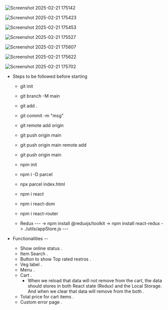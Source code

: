 ![Screenshot 2025-02-21 175142](https://github.com/user-attachments/assets/e27344c8-70a1-4be5-95bb-d9f8fd702171)

![Screenshot 2025-02-21 175423](https://github.com/user-attachments/assets/8f88981e-c0ed-4237-9cf7-68605a17c304)

![Screenshot 2025-02-21 175453](https://github.com/user-attachments/assets/f9d802c8-608c-4360-984c-59182ae31c9d)

![Screenshot 2025-02-21 175527](https://github.com/user-attachments/assets/2c55139a-bf7f-4382-94e1-d544feaf96c7)

![Screenshot 2025-02-21 175607](https://github.com/user-attachments/assets/260477f4-929e-490b-b706-0894ea7b888b)

![Screenshot 2025-02-21 175622](https://github.com/user-attachments/assets/4b46f546-1bae-4b6d-905c-a78604167a56)

![Screenshot 2025-02-21 175702](https://github.com/user-attachments/assets/84dc8d86-dd45-47d6-b991-0463758beae9)


* Steps to be followed before starting
    - git init
    - git branch -M main
    - git add .
    - git commit -m "msg"
    - git remote add origin <Repo Link>
    - git push origin main
    - git push origin main remote add <Repo Link>
    - git push origin main
    - npm init
    - npm i -D parcel
    - npx parcel index.html
    - npm i react
    - npm i react-dom
    - npm i react-router

    - Redux ---
        -> npm install @reduxjs/toolkit
        -> npm install react-redux
        -> ./utils/appStore.js ---

* Functionalities --
    - Show online status .
    - Item Search .
    - Button to show Top rated restros .
    - Veg label .
    - Menu .
    - Cart .
        - When we reload that data will not remove from the cart, the data should stores in both      React state (Redux) and the Local Storage. And when we clear that data will remove from the both .
    - Total price for cart items .
    - Custom error page .
